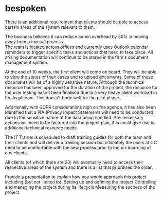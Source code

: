 # bespoken
There is an additional requirement that clients should be able to access certain areas of the system relevant to them.
 
The business believes it can reduce admin overhead by 50% in moving away from a manual process.  
The team is located across offices and currently uses Outlook calendar reminders to trigger specific tasks and actions that need to take place. 
All arising documentation will continue to be stored in the firm's document management system.
 
At the end of 10 weeks, the first client will come on board. They will be able to view the status of their cases and to upload documents. 
Some of these documents will be of a highly sensitive nature. Although the technical resource has been approved for the duration of the project, 
the resource for the user testing hasn't been finalised due to a very heavy client workload in the legal team. This doesn't bode well for the pilot phase.
 
Additionally with GDPR considerations high on the agenda, it has also been identified that a PIA (Privacy Impact Statement) will need to be conducted 
due to the sensitive nature of the data being handled. Any necessary actions will need to be factored into the project plan, this could give rise to additional 
technical resource needs.
 
The IT Trainer is scheduled to draft training guides for both the team and their clients and will deliver a training session but ultimately the users at 
OC need to be comfortable with the new process prior to the on-boarding of any clients.
 
All clients (of which there are 20) will eventually need to access their respective areas of the system and there is a list that prioritises the order.
 
Provide a presentation to explain how you would approach this project including (but not limited to):
Setting up and defining the project
Controlling and managing the project during its lifecycle
Measuring the success of the project
